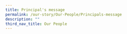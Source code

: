 ```yaml
---
title: Principal's message
permalink: /our-story/Our-People/Principals-message
description: ""
third_nav_title: Our People
---
```

